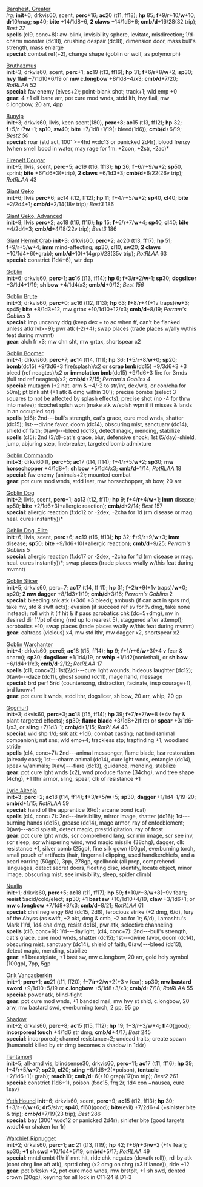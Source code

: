 <u>Barghest, Greater</u>  
*lrg;* **init**+6; drkvis60, scent, **perc**+16; **ac**20 (t11, ff18); **hp** 85; **f**+9/**r**+10/**w**+10; **dr**10/mag; **sp**40; **bite** +14/1d8+6, **2 claws** +14/1d6+6; **cmb/d**+16/28(32 trip); *Best 27*  
**spells** (cl9, conc+8): aw-blink, invisibility sphere, levitate, misdirection; 1/d-charm monster (dc18), crushing despair (dc18), dimension door, mass bull's strength, mass enlarge  
**special**: combat ref(+2), change shape (goblin or wolf, as polymorph)

<u>Bruthazmus</u>  
**init**+3; drkvis60, scent, **perc**+1; **ac**19 (t13, ff16); **hp** 31; **f**+6/**r**+8/**w**+2; **sp**30; **hvy flail** +7/1d10+6/19 or **mw c.longbow** +8/1d8+4/x3; **cmb/d**+7/20; *RotRLAA* 52  
**special**: fav enemy (elves+2); point-blank shot; track+1; wld emp +0  
**gear**: 4 +1 elf bane arr, pot cure mod wnds, stdd lth, hvy flail, mw c.longbow, 20 arr, 4pp

<u>Bunyip</u>  
**init**+3; drkvis60, llvis, keen scent(180), **perc**+8; **ac**15 (t13, ff12); **hp** 32; **f**+5/**r**+7**w**+1; **sp**10, **sw**40; **bite** +7/1d8+1/19(+bleed(1d6)); **cmb/d**+6/19; *Best2 50*  
**special**: roar (std act, 100' >=4hd w:dc13 or panicked 2d4r), blood frenzy (when smell bood in water, may rage for 1m: +2con, +2str, -2ac)*

<u>Firepelt Cougar</u>  
**init**+5; llvis, scent, **perc**+5; **ac**19 (t16, ff13); **hp** 26; **f**+6/**r**+9/**w**+2; **sp**50, sprint; **bite** +6/1d6+3(+trip), **2 claws** +6/1d3+3; **cmb/d**+6/22(26v trip); *RotRLAA* 43

<u>Giant Geko</u>  
**init**+6; llvis **perc**+6; **ac**14 (t12, ff12); **hp** 11; **f**+4/**r**+5/**w**+2; **sp**40, **cl**40; **bite** +2/2d4+1; **cmb/d**+2/14(18v trip); *Best3* 186  

<u>Giant Geko, Advanced</u>  
**init**+8; llvis **perc**+2; **ac**18 (t16, ff16); **hp** 15; **f**+6/**r**+7/**w**+4; **sp**40, **cl**40; **bite** +4/2d4+3; **cmb/d**+4/18(22v trip); *Best3* 186  

<u>Giant Hermit Crab</u>
**init**+3; drkvis60, **perc**+2; **ac**20 (t13, ff17); **hp** 51; **f**+9/**r**+5/**w**+4; **imm** mind-affecting; **sp**30, **cl**10, **sw**20; **2 claws** +10/1d4+6(+grab); **cmb/d**+10(+14grp)/23(35v trip); *RotRLAA* 63  
**special**: constrict (1d4+6), wtr dep

<u>Goblin</u>  
**init**+6; drkvis60, **perc**-1; **ac**16 (t13, ff14); **hp** 6; **f**+3/**r**+2/**w**-1; **sp**30; **dogslicer** +3/1d4+1/19; **sh bow** +4/1d4/x3; **cmb/d**+0/12; *Best 156*

<u>Goblin Brute</u>  
**init**+3; drkvis60, **perc**+0; **ac**16 (t12, ff13); **hp** 63; **f**+8/**r**+4(+1v traps)/**w**+3; **sp**45; **bite** +8/1d3+12, mw grtax +10/1d10+12/x3; **cmb/d**+8/19; *Perram's Goblins* 3  
**special**: imp uncanny ddg (keep dex + to ac when ff, can't be flanked unless atkr lvl>=9); pwr atk (-2/+4); swap places (trade places w/ally w/this feat during mvmnt)  
**gear**: alch fr x3; mw chn sht, mw grtax, shortspear x2  

<u>Goblin Boomer</u>  
**init**+4; drkvis60, **perc**+7; **ac**14 (t14, ff11); **hp** 36; **f**+5/**r**+8/**w**+0; **sp**20; **bomb**(dc15) +9/3d6+3 fire(splash)/x2 or **scrap bmb**(dc15) +9/3d6+3 +3 bleed (ref neagtes)/x2 or **immolation bmb**(dc15) +9/1d6+3 fire for 3rnds (full rnd ref neagtes)/x2; **cmb/d**+2/15; *Perram's Goblins* 4  
**special**: mutagen (+2 nat. arm & +4/-2 to str/int, dex/wis, or con/cha for 50m); pt blnk sht (+1 atk & dmg within 30'); precise bombs (select 3 squares to not be affected by splash effects); precise shot (no -4 for thrw into melee); ricochet splsh wpn (make atk w/splsh wpn if it misses & lands in an occupied sqr)  
**spells** (cl6): 2nd---bull's strength, cat's grace, cure mod wnds, shatter (dc15); 1st---divine favor, doom (dc14), obscuring mist, sanctuary (dc14), shield of faith; 0(aw)---bleed (dc13), detect magic, mending, stabilize  
**spells** (cl5): 2nd (3/d)-cat's grace, blur, defensive shock; 1st (5/day)-shield, jump, abjuring step, linebreaker, targeted bomb admixture  

<u>Goblin Commando</u>  
**init+3**; drkvi60 ft, **perc**+5; **ac**17 (t14, ff14); **f**+4/**r**+5/**w**+2; **sp**30; **mw horsechopper** +4/1d8+1; **sh bow**  +5/1d4/x3; **cmb/d**+1/14; *RotRLAA* 18  
**special**: fav enemy (animals+2); mounted combat  
**gear**: pot cure mod wnds, stdd leat, mw horsechopper, sh bow, 20 arr  

<u>Goblin Dog</u>  
**init**+2; llvis, scent, **perc**+1; **ac**13 (t12, ff11); **hp** 9; **f**+4/**r**+4/**w**+1; **imm** disease; **sp**50; **bite** +2/1d6+3(+allergic reaction); **cmb/d**+2/14; *Best* 157  
**special**: allergic reaction (f:dc12 or -2dex, -2cha for 1d (rm disease or mag. heal. cures instantly))*

<u>Goblin Dog, Elite</u>  
**init**+6; llvis, scent, **perc**+6; **ac**19 (t16, ff13); **hp** 32; **f**+9/**r**+9/**w**+3; **imm** disease; **sp**50; **bite** +9/1d6+10(+allergic reaction); **cmb/d**+9/25; *Perram's Goblins* 5  
**special**: allergic reaction (f:dc17 or -2dex, -2cha for 1d (rm disease or mag. heal. cures instantly))*; swap places (trade places w/ally w/this feat during mvmnt)

<u>Goblin Slicer</u>  
**init**+5; drkvis60, perc+7; **ac**17 (t14, ff 11); **hp** 31; **f**+2/**r**+9(+1v traps)/**w**+0; **sp**20; **2 mw dagger** +8/1d3+1/19; **cmb/d**+3/16; *Perram's Goblins* 2  
**special**: bleeding snk atk (+3d6 +3 bleed); ambush (if can act in sprs rnd, take mv, std & swft acts); evasion (if succeed ref sv for ½ dmg, take none instead); roll with it (if hit & if pass acrobatics chk (dc=5+dmg), mv in desired dir 1'/pt of dmg (rnd up to nearest 5), staggered after attempt); acrobatics +10; swap places (trade places w/ally w/this feat during mvmnt)  
**gear**: caltrops (vicious) x4, mw std lthr, mw dagger x2, shortspear x2  

<u>Goblin Warchanter</u>  
**init**+4; drkvis60, **perc**5; **ac**18 (t15, ff14); **hp** 9; **f**+1/**r**+6/**w**+3(+4 v fear & charm); **sp**30; **dogslicer** +1/1d4/19, or **whip** +1/1d2(nonlethal), or **sh bow** +6/1d4+1/x3; **cmb/d**-2/12; *RotRLAA* 17  
**spells** (cl1, conc+2): 1st(2/d)---cure light wounds, hideous laughter (dc12); 0(aw)---daze (dc11), ghost sound (dc11), mage hand, message  
**special**: brd perf 5r/d (countersong, distraction, facinate, insp courage+1), brd know+1  
**gear**: pot cure lt wnds, stdd lthr, dogslicer, sh bow, 20 arr, whip, 20 gp

<u>Gogmurt</u>  
**init**+3; dkvis60, **perc**+3; **ac**18 (t15, ff14); **hp** 39; **f**+7/**r**+7/**w**+8 (+4v fey & plant-targeted effects); **sp**30; **flame blade** +3/1d8+2(fire) or **spear** +3/1d6-1/x3, or **sling** +7/1d3-1; **cmb/d**+1/15; *RotRLAA* 43  
**special**: wld shp 1/d; snk atk +1d6; combat casting; nat bnd (animal companion); nat sns; wld emp+4; trackless stp; trapfinding +1; woodland stride  
**spells** (cl4, conc+7): 2nd---animal messenger, flame blade, lssr restoration (already cast); 1st---charm animal (dc14), cure lght wnds, entangle (dc14), speak w/animals; 0(aw)---flare (dc13), guidance, mending, stabilize  
**gear**: pot cure lght wnds (x2), wnd produce flame (34chg), wnd tree shape (4chg), +1 lthr armor, sling, spear, clk of resistance +1

<u>Lyrie Akenja</u>  
**init+3**; **perc**+2; **ac**18 (t14, ff14); **f**+3/**r**+5/**w**+5; **sp**30; **dagger** +1/1d4-1/19-20; **cmb/d**+1/15; *RotRLAA* 59  
**special**: hand of the apprentice (6/d); arcane bond (cat)  
**spells** (cl4, conc+7): 2nd---invisibility, mirror image, shatter (dc16); 1st---burning hands (dc15), grease (dc14), mage armor, ray
of enfeeblement; 0(aw)---acid splash, detect magic, prestidigitation, ray of frost  
**gear**: pot cure lght wnds, scr comprehend lang, scr min image, scr see inv, scr sleep, scr whispering wind, wnd magic missile (38chg), dagger, clk resistance +1, silver comb (25gp), fine silk gown (60gp), everburning torch, small pouch of artifacts (hair, fingernail clipping, used handkerchiefs, and a pearl earring (50gp)), 3pp, 278gp, spellbook (all prep, comprehend languages, detect secret doors, floating disc, identify, locate object, minor image, obscuring mist, see invisibility, sleep, spider climb)

<u>Nualia</u>  
**init**+1; drkvis60, **perc**+5; **ac**18 (t11, ff17); **hp** 59; **f**+10/**r**+3/**w**+8(+9v fear); **resist** 5acid/cold/elect; **sp**30; **+1 bast sw** +10/1d10+4/19, **claw** +3/1d6+1; or **mw c.longbow** +7/1d8+3/x3; **cmb/d**+8/21; *RotRLAA* 61  
**special**: chnl neg engy 6/d (dc15, 2d6), ferocious strike (+2 dmg, 6/d), fury of the Abyss (as swift, +2 akt, dmg & cmb, -2 ac for 1r; 6/d), Lamashtu's Mark (1/d, 1d4 cha dmg, resist dc16), pwr atk, selective channeling  
**spells** (cl6, conc+9): 1/d---daylight; (cl4, conc+7): 2nd---bull's strength, cat's grace, cure mod wnds, shatter (dc15); 1st---divine favor, doom (dc14), obscuring mist, sanctuary (dc14), shield of faith; 0(aw)---bleed (dc13), detect magic, mending, stabilize  
**gear**: +1 breastplate, +1 bast sw, mw c.longbow, 20 arr, gold holy symbol (100gp), 7pp, 5gp

<u>Orik Vancaskerkin</u>  
**init**+1; **perc**+1; **ac**21 (t11, ff20); **f**+7/**r**+2/**w**+2(+3 v fear); **sp**30; **mw bastard sword** +9/1d10+5/19 or **c.longbow** +5/1d8+3/x3; **cmb/d**+7/18; *RotRLAA* 55  
**special**: power atk, blind-fight  
**gear**: pot cure mod wnds, +1 banded mail, mw hvy st shld, c.longbow, 20 arw, mw bastard swd, everburning torch, 2 pp, 95 gp

<u>Shadow</u>  
**init**+2; drkvis60, **perc**+8; **ac**15 (t15, ff12); **hp** 19; **f**+3/**r**+3/**w**+4; **fl**40(good); **incorporeal touch** +4/1d6 str dmg; **cmb/d**+4/17; *Best* 245  
**special**: incorporeal; channel resistance+2; undead traits; create spawn (humanoid killed by str dmg becomes a shadow in 1d4r)

<u>Tentamort</u>  
**init**+5; all-arnd vis, blindsense30, drkvis60, **perc**+11; **ac**17 (t11, ff16); **hp** 39; **f**+4/**r**+5/**w**+7; **sp**20, **cl**20; **sting** +6/1d6+2(+poison), **tentacle** +2/1d6+1(+grab); **reach**10; **cmb/d**+6(+10 grap)/17(no trip); *Best2* 261  
**special**: constrict (1d6+1), poison (f:dc15, frq 2r, 1d4 con +nausea, cure 1sav)

<u>Yeth Hound</u>
**init**+6; drkvis60, scent, **perc**+9; **ac**15 (t12, ff13); **hp** 30; **f**+3/**r**+6/**w**+6; **dr**5/slvr; **sp**40, **fl**60(good); **bite**(evil) +7/2d6+4 (+sinister bite & trip); **cmb/d**+7/19(23 trip); *Best* 286  
**special**: bay (300' w:dc12 or panicked 2d4r); sinister bite (good targets w:dc14 or shaken for 1r)

<u>Warchief Ripnugget</u>  
**init**+2; drkvis60, **perc**-1; **ac** 21 (t13, ff19); **hp** 42; **f**+6/**r**+3/**w**+2 (+1v fear); **sp**30; **+1 sh swd** +10/1d4+5/19; **cmb/d**+5/17; *RotRLAA* 49  
**special**: mntd cmbt (1/r if mnt hit, ride chk negates (dc=atk roll)), rd-by atk (cont chrg line aft atk), sprtd chrg (x2 dmg on chrg (x3 if lance)), ride +12  
**gear**: pot brkskn +2, pot cure mod wnds, mw brstplt, +1 sh swd, dented crown (20gp), keyring for all lock in C11-24 & D1-3  
 

